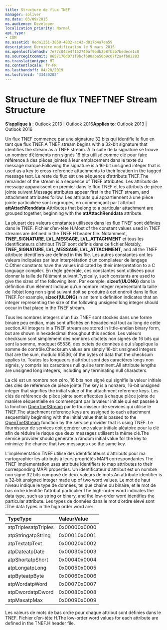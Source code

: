 ```yaml
---
title: Structure de flux TNEF
manager: soliver
ms.date: 03/09/2015
ms.audience: Developer
localization_priority: Normal
api_type:
- COM
ms.assetid: 8eda1251-3858-4832-ac43-d817b4a7ea59
description: Dernière modification le 9 mars 2015
ms.openlocfilehash: 7e77c043e4f152740af9bdb2b8fb5b7bedece1c0
ms.sourcegitcommit: 8657170d071f9bcf680aba50b9c07f2a4fb82283
ms.translationtype: MT
ms.contentlocale: fr-FR
ms.lasthandoff: 04/28/2019
ms.locfileid: "33430202"
---
```

# <a name="tnef-stream-structure"></a><span data-ttu-id="3f43b-103">Structure de flux TNEF</span><span class="sxs-lookup"><span data-stu-id="3f43b-103">TNEF Stream Structure</span></span>

  
  
<span data-ttu-id="3f43b-104">**S’applique à** : Outlook 2013 | Outlook 2016</span><span class="sxs-lookup"><span data-stu-id="3f43b-104">**Applies to**: Outlook 2013 | Outlook 2016</span></span> 
  
<span data-ttu-id="3f43b-105">Un flux TNEF commence par une signature 32 bits qui identifie le flux en tant que flux TNEF.</span><span class="sxs-lookup"><span data-stu-id="3f43b-105">A TNEF stream begins with a 32-bit signature that identifies the stream as a TNEF stream.</span></span> <span data-ttu-id="3f43b-106">À la suite de la signature se trouve un nombre d’éléments non signés 16 bits utilisé comme clé pour faire référence à des pièces jointes à leur emplacement dans le texte du message marqué.</span><span class="sxs-lookup"><span data-stu-id="3f43b-106">Following the signature is a 16-bit unsigned integer that is used as a key to cross-reference attachments to their location in the tagged message text.</span></span> <span data-ttu-id="3f43b-107">Le reste du flux est une séquence d’attributs TNEF.</span><span class="sxs-lookup"><span data-stu-id="3f43b-107">The remainder of the stream is a sequence of TNEF attributes.</span></span> <span data-ttu-id="3f43b-108">Les attributs de message apparaissent en premier dans le flux TNEF et les attributs de pièce jointe suivent.</span><span class="sxs-lookup"><span data-stu-id="3f43b-108">Message attributes appear first in the TNEF stream, and attachment attributes follow.</span></span> <span data-ttu-id="3f43b-109">Les attributs qui appartiennent à une pièce jointe particulière sont regroupés, en commençant par l’attribut **attAttachRenddata.**</span><span class="sxs-lookup"><span data-stu-id="3f43b-109">Attributes that belong to a particular attachment are grouped together, beginning with the **attAttachRenddata** attribute.</span></span> 
  
<span data-ttu-id="3f43b-110">La plupart des valeurs constantes utilisées dans les flux TNEF sont définies dans le TNEF. Fichier d’en-tête H.</span><span class="sxs-lookup"><span data-stu-id="3f43b-110">Most of the constant values used in TNEF streams are defined in the TNEF.H header file.</span></span> <span data-ttu-id="3f43b-111">Notamment, **TNEF_SIGNATURE**, **LVL_MESSAGE,** **LVL_ATTACHMENT** et tous les identificateurs d’attribut TNEF sont définis dans ce fichier.</span><span class="sxs-lookup"><span data-stu-id="3f43b-111">Notably, **TNEF_SIGNATURE**, **LVL_MESSAGE**, **LVL_ATTACHMENT**, and all the TNEF attribute identifiers are defined in this file.</span></span> <span data-ttu-id="3f43b-112">Les autres constantes ont les valeurs indiquées par leur interprétation d’un compilateur de langage C.</span><span class="sxs-lookup"><span data-stu-id="3f43b-112">Other constants have the values indicated by their interpretation to a C language compiler.</span></span> <span data-ttu-id="3f43b-113">En règle générale, ces constantes sont utilisées pour donner la taille de l’élément suivant.</span><span class="sxs-lookup"><span data-stu-id="3f43b-113">Typically, such constants are used to give the sizes of the following item.</span></span> <span data-ttu-id="3f43b-114">Par exemple, **sizeof(ULONG)** dans la définition d’un élément indique qu’un nombre integer représentant la taille de l’objet long non signé suivant doit se produire à cet endroit dans le flux TNEF.</span><span class="sxs-lookup"><span data-stu-id="3f43b-114">For example, **sizeof(ULONG)** in an item's definition indicates that an integer representing the size of the following unsigned long integer should occur in that place in the TNEF stream.</span></span> 
  
<span data-ttu-id="3f43b-115">Tous les nombres integers d’un flux TNEF sont stockés dans une forme binaire peu endian, mais sont affichés en hexadécimal tout au long de cette section.</span><span class="sxs-lookup"><span data-stu-id="3f43b-115">All integers in a TNEF stream are stored in little-endian binary form, but are shown in hexadecimal throughout this section.</span></span> <span data-ttu-id="3f43b-116">Les valeurs checksum sont simplement des nombres d’octets non signés de 16 bits qui sont la somme, modquet 65536, des octets de données à qui s’applique la somme de contrôle.</span><span class="sxs-lookup"><span data-stu-id="3f43b-116">Checksum values are simply 16-bit unsigned integers that are the sum, modulo 65536, of the bytes of data that the checksum applies to.</span></span> <span data-ttu-id="3f43b-117">Toutes les longueurs d’attribut sont des caractères longs non signés, y compris les caractères null qui se terminent.</span><span class="sxs-lookup"><span data-stu-id="3f43b-117">All attribute lengths are unsigned long integers, including any terminating null characters.</span></span>
  
<span data-ttu-id="3f43b-118">La clé est un nombre non zéro, 16 bits non signé qui signifie la valeur initiale des clés de référence de pièce jointe.</span><span class="sxs-lookup"><span data-stu-id="3f43b-118">The key is a nonzero, 16-bit unsigned integer that signifies the initial value of the attachment reference keys.</span></span> <span data-ttu-id="3f43b-119">Les clés de référence de pièce jointe sont affectées à chaque pièce jointe de manière séquentielle en commençant par la valeur initiale qui est passée à la fonction [OpenTnefStream](opentnefstream.md) par le fournisseur de services qui utilise le TNEF.</span><span class="sxs-lookup"><span data-stu-id="3f43b-119">The attachment reference keys are assigned to each attachment sequentially beginning with the initial value that is passed to the [OpenTnefStream](opentnefstream.md) function by the service provider that is using TNEF.</span></span> <span data-ttu-id="3f43b-120">Le fournisseur de services doit générer une valeur initiale aléatoire pour la clé afin de réduire le risque que deux messages utilisent la même clé.</span><span class="sxs-lookup"><span data-stu-id="3f43b-120">The service provider should generate a random initial value for the key to minimize the chance that two messages use the same key.</span></span> 
  
<span data-ttu-id="3f43b-121">L’implémentation TNEF utilise des identificateurs d’attributs pour ma cartographier les attributs à leurs propriétés MAPI correspondantes.</span><span class="sxs-lookup"><span data-stu-id="3f43b-121">The TNEF implementation uses attribute identifiers to map attributes to their corresponding MAPI properties.</span></span> <span data-ttu-id="3f43b-122">Un identificateur d’attribut est un nombre non signé 32 bits composé de deux valeurs de mots.</span><span class="sxs-lookup"><span data-stu-id="3f43b-122">An attribute identifier is a 32-bit unsigned integer made up of two word values.</span></span> <span data-ttu-id="3f43b-123">Le mot de haut niveau indique le type de données, tel que chaîne ou binaire, et le mot de bas ordre identifie l’attribut particulier.</span><span class="sxs-lookup"><span data-stu-id="3f43b-123">The high-order word indicates the data type, such as string or binary, and the low-order word identifies the particular attribute.</span></span> <span data-ttu-id="3f43b-124">Les types de données dans le mot d’ordre élevé sont :</span><span class="sxs-lookup"><span data-stu-id="3f43b-124">The data types in the high order word are:</span></span>
  
|<span data-ttu-id="3f43b-125">**Type**</span><span class="sxs-lookup"><span data-stu-id="3f43b-125">**Type**</span></span>|<span data-ttu-id="3f43b-126">**Valeur**</span><span class="sxs-lookup"><span data-stu-id="3f43b-126">**Value**</span></span>|
|:-----|:-----|
|<span data-ttu-id="3f43b-127">atpTriples</span><span class="sxs-lookup"><span data-stu-id="3f43b-127">atpTriples</span></span>  <br/> |<span data-ttu-id="3f43b-128">0x0000</span><span class="sxs-lookup"><span data-stu-id="3f43b-128">0x0000</span></span>  <br/> |
|<span data-ttu-id="3f43b-129">atpString</span><span class="sxs-lookup"><span data-stu-id="3f43b-129">atpString</span></span>  <br/> |<span data-ttu-id="3f43b-130">0x0001</span><span class="sxs-lookup"><span data-stu-id="3f43b-130">0x0001</span></span>  <br/> |
|<span data-ttu-id="3f43b-131">atpText</span><span class="sxs-lookup"><span data-stu-id="3f43b-131">atpText</span></span>  <br/> |<span data-ttu-id="3f43b-132">0x0002</span><span class="sxs-lookup"><span data-stu-id="3f43b-132">0x0002</span></span>  <br/> |
|<span data-ttu-id="3f43b-133">atpDate</span><span class="sxs-lookup"><span data-stu-id="3f43b-133">atpDate</span></span>  <br/> |<span data-ttu-id="3f43b-134">0x0003</span><span class="sxs-lookup"><span data-stu-id="3f43b-134">0x0003</span></span>  <br/> |
|<span data-ttu-id="3f43b-135">atpShort</span><span class="sxs-lookup"><span data-stu-id="3f43b-135">atpShort</span></span>  <br/> |<span data-ttu-id="3f43b-136">0x0004</span><span class="sxs-lookup"><span data-stu-id="3f43b-136">0x0004</span></span>  <br/> |
|<span data-ttu-id="3f43b-137">atpLong</span><span class="sxs-lookup"><span data-stu-id="3f43b-137">atpLong</span></span>  <br/> |<span data-ttu-id="3f43b-138">0x0005</span><span class="sxs-lookup"><span data-stu-id="3f43b-138">0x0005</span></span>  <br/> |
|<span data-ttu-id="3f43b-139">atpByte</span><span class="sxs-lookup"><span data-stu-id="3f43b-139">atpByte</span></span>  <br/> |<span data-ttu-id="3f43b-140">0x0006</span><span class="sxs-lookup"><span data-stu-id="3f43b-140">0x0006</span></span>  <br/> |
|<span data-ttu-id="3f43b-141">atpWord</span><span class="sxs-lookup"><span data-stu-id="3f43b-141">atpWord</span></span>  <br/> |<span data-ttu-id="3f43b-142">0x0007</span><span class="sxs-lookup"><span data-stu-id="3f43b-142">0x0007</span></span>  <br/> |
|<span data-ttu-id="3f43b-143">atpDword</span><span class="sxs-lookup"><span data-stu-id="3f43b-143">atpDword</span></span>  <br/> |<span data-ttu-id="3f43b-144">0x0008</span><span class="sxs-lookup"><span data-stu-id="3f43b-144">0x0008</span></span>  <br/> |
|<span data-ttu-id="3f43b-145">atpMax</span><span class="sxs-lookup"><span data-stu-id="3f43b-145">atpMax</span></span>  <br/> |<span data-ttu-id="3f43b-146">0x0009</span><span class="sxs-lookup"><span data-stu-id="3f43b-146">0x0009</span></span>  <br/> |
   
<span data-ttu-id="3f43b-147">Les valeurs de mots de bas ordre pour chaque attribut sont définies dans le TNEF. Fichier d’en-tête H.</span><span class="sxs-lookup"><span data-stu-id="3f43b-147">The low-order word values for each attribute are defined in the TNEF.H header file.</span></span>
  

